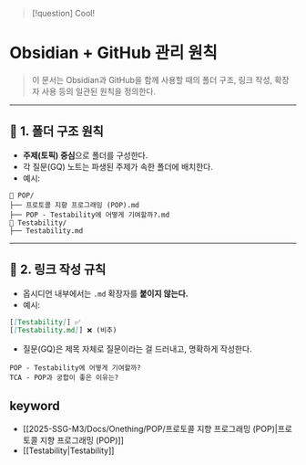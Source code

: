 
>[!question]
Cool!


# Obsidian + GitHub 관리 원칙

> 이 문서는 Obsidian과 GitHub을 함께 사용할 때의 폴더 구조, 링크 작성, 확장자 사용 등의 일관된 원칙을 정의한다.

---

## 📁 1. 폴더 구조 원칙

- **주제(토픽) 중심**으로 폴더를 구성한다.
- 각 질문(GQ) 노트는 파생된 주제가 속한 폴더에 배치한다.
- 예시:
```
📁 POP/
├── 프로토콜 지향 프로그래밍 (POP).md
├── POP - Testability에 어떻게 기여할까?.md
📁 Testability/
├── Testability.md
```

---

## 🔗 2. 링크 작성 규칙

- 옵시디언 내부에서는 `.md` 확장자를 **붙이지 않는다.**
- 예시:
```markdown
[[Testability]] ✅
[[Testability.md]] ❌ (비추)
```

- 질문(GQ)은 제목 자체로 질문이라는 걸 드러내고, 명확하게 작성한다.

```
POP - Testability에 어떻게 기여할까?
TCA - POP과 궁합이 좋은 이유는?
```



## keyword
- [[2025-SSG-M3/Docs/Onething/POP/프로토콜 지향 프로그래밍 (POP)|프로토콜 지향 프로그래밍 (POP)]]
- [[Testability|Testability]]